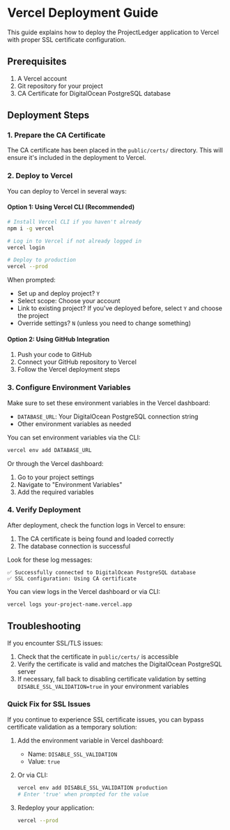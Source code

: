 # Vercel Deployment Guide

This guide explains how to deploy the ProjectLedger application to Vercel with proper SSL certificate configuration.

## Prerequisites

1. A Vercel account
2. Git repository for your project
3. CA Certificate for DigitalOcean PostgreSQL database

## Deployment Steps

### 1. Prepare the CA Certificate

The CA certificate has been placed in the `public/certs/` directory. This will ensure it's included in the deployment to Vercel.

### 2. Deploy to Vercel

You can deploy to Vercel in several ways:

#### Option 1: Using Vercel CLI (Recommended)

```bash
# Install Vercel CLI if you haven't already
npm i -g vercel

# Log in to Vercel if not already logged in
vercel login

# Deploy to production
vercel --prod
```

When prompted:
- Set up and deploy project? `Y`
- Select scope: Choose your account
- Link to existing project? If you've deployed before, select `Y` and choose the project
- Override settings? `N` (unless you need to change something)

#### Option 2: Using GitHub Integration

1. Push your code to GitHub
2. Connect your GitHub repository to Vercel
3. Follow the Vercel deployment steps

### 3. Configure Environment Variables

Make sure to set these environment variables in the Vercel dashboard:

- `DATABASE_URL`: Your DigitalOcean PostgreSQL connection string
- Other environment variables as needed

You can set environment variables via the CLI:

```bash
vercel env add DATABASE_URL
```

Or through the Vercel dashboard:
1. Go to your project settings
2. Navigate to "Environment Variables"
3. Add the required variables

### 4. Verify Deployment

After deployment, check the function logs in Vercel to ensure:

1. The CA certificate is being found and loaded correctly
2. The database connection is successful

Look for these log messages:
```
✅ Successfully connected to DigitalOcean PostgreSQL database
✅ SSL configuration: Using CA certificate
```

You can view logs in the Vercel dashboard or via CLI:
```bash
vercel logs your-project-name.vercel.app
```

## Troubleshooting

If you encounter SSL/TLS issues:

1. Check that the certificate in `public/certs/` is accessible
2. Verify the certificate is valid and matches the DigitalOcean PostgreSQL server
3. If necessary, fall back to disabling certificate validation by setting `DISABLE_SSL_VALIDATION=true` in your environment variables

### Quick Fix for SSL Issues

If you continue to experience SSL certificate issues, you can bypass certificate validation as a temporary solution:

1. Add the environment variable in Vercel dashboard:
   - Name: `DISABLE_SSL_VALIDATION`
   - Value: `true`

2. Or via CLI:
   ```bash
   vercel env add DISABLE_SSL_VALIDATION production
   # Enter 'true' when prompted for the value
   ```

3. Redeploy your application:
   ```bash
   vercel --prod
   ``` 